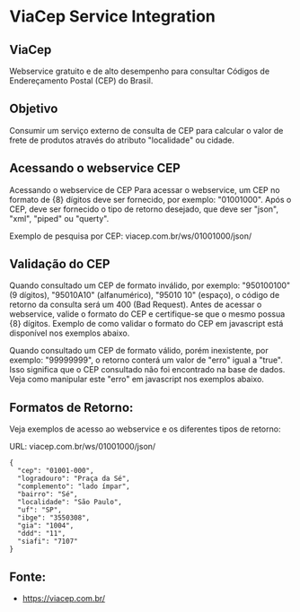 # ViaCep Service Integration

## ViaCep
Webservice gratuito e de alto desempenho para consultar Códigos de Endereçamento Postal (CEP) do Brasil.

## Objetivo
Consumir um serviço externo de consulta de CEP para calcular o valor de frete de produtos através do atributo "localidade" ou cidade.

## Acessando o webservice CEP
Acessando o webservice de CEP
Para acessar o webservice, um CEP no formato de {8} dígitos deve ser fornecido, por exemplo: "01001000".
Após o CEP, deve ser fornecido o tipo de retorno desejado, que deve ser "json", "xml", "piped" ou "querty".

Exemplo de pesquisa por CEP:
viacep.com.br/ws/01001000/json/

## Validação do CEP

Quando consultado um CEP de formato inválido, por exemplo: "950100100" (9 dígitos), "95010A10" (alfanumérico), "95010 10" (espaço), o código de retorno da consulta será um 400 (Bad Request). Antes de acessar o webservice, valide o formato do CEP e certifique-se que o mesmo possua {8} dígitos. Exemplo de como validar o formato do CEP em javascript está disponível nos exemplos abaixo.

Quando consultado um CEP de formato válido, porém inexistente, por exemplo: "99999999", o retorno conterá um valor de "erro" igual a "true". Isso significa que o CEP consultado não foi encontrado na base de dados. Veja como manipular este "erro" em javascript nos exemplos abaixo.

## Formatos de Retorno:
Veja exemplos de acesso ao webservice e os diferentes tipos de retorno:

URL: viacep.com.br/ws/01001000/json/

    {
      "cep": "01001-000",
      "logradouro": "Praça da Sé",
      "complemento": "lado ímpar",
      "bairro": "Sé",
      "localidade": "São Paulo",
      "uf": "SP",
      "ibge": "3550308",
      "gia": "1004",
      "ddd": "11",
      "siafi": "7107"
    }

## Fonte:
- https://viacep.com.br/